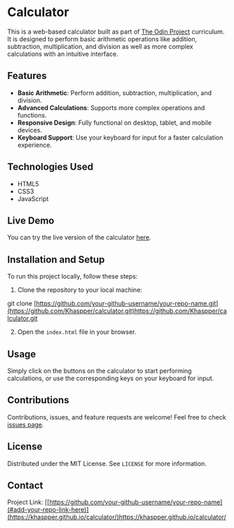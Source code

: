 # Calculator

This is a web-based calculator built as part of [The Odin Project](https://www.theodinproject.com/) curriculum. It is designed to perform basic arithmetic operations like addition, subtraction, multiplication, and division as well as more complex calculations with an intuitive interface.

## Features

- **Basic Arithmetic**: Perform addition, subtraction, multiplication, and division.
- **Advanced Calculations**: Supports more complex operations and functions.
- **Responsive Design**: Fully functional on desktop, tablet, and mobile devices.
- **Keyboard Support**: Use your keyboard for input for a faster calculation experience.

## Technologies Used

- HTML5
- CSS3
- JavaScript

## Live Demo

You can try the live version of the calculator [here](#add-your-live-demo-link-here).

## Installation and Setup

To run this project locally, follow these steps:

1. Clone the repository to your local machine:

git clone [https://github.com/your-github-username/your-repo-name.git](https://github.com/Khaspper/calculator.git)https://github.com/Khaspper/calculator.git

2. Open the `index.html` file in your browser.

## Usage

Simply click on the buttons on the calculator to start performing calculations, or use the corresponding keys on your keyboard for input.

## Contributions

Contributions, issues, and feature requests are welcome! Feel free to check [issues page](#add-your-issues-link-here).

## License

Distributed under the MIT License. See `LICENSE` for more information.

## Contact

Project Link: [[https://github.com/your-github-username/your-repo-name](#add-your-repo-link-here)](https://khaspper.github.io/calculator/)https://khaspper.github.io/calculator/
